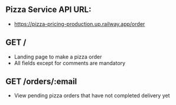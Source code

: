 ## Pizza Service API URL:
- https://pizza-pricing-production.up.railway.app/order

## GET /
- Landing page to make a pizza order
- All fields except for comments are mandatory

## GET /orders/:email
- View pending pizza orders that have not completed delivery yet

